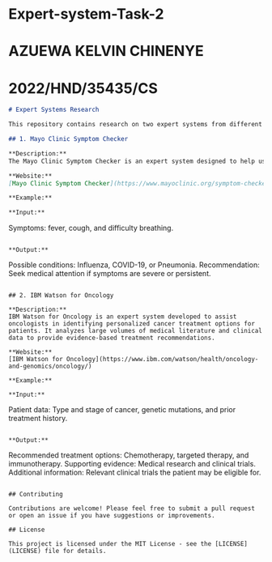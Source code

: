 # Expert-system-Task-2 
# AZUEWA KELVIN CHINENYE 
# 2022/HND/35435/CS

```markdown
# Expert Systems Research

This repository contains research on two expert systems from different domains. Each expert system is described along with examples of input and output.

## 1. Mayo Clinic Symptom Checker

**Description:**
The Mayo Clinic Symptom Checker is an expert system designed to help users identify potential health issues based on their symptoms. It utilizes a large database of medical knowledge to suggest possible conditions and recommend next steps for treatment or further evaluation.

**Website:**
[Mayo Clinic Symptom Checker](https://www.mayoclinic.org/symptom-checker/select-symptom/itt-20009075)

**Example:**

**Input:**
```
Symptoms: fever, cough, and difficulty breathing.
```

**Output:**
```
Possible conditions: Influenza, COVID-19, or Pneumonia.
Recommendation: Seek medical attention if symptoms are severe or persistent.
```

## 2. IBM Watson for Oncology

**Description:**
IBM Watson for Oncology is an expert system developed to assist oncologists in identifying personalized cancer treatment options for patients. It analyzes large volumes of medical literature and clinical data to provide evidence-based treatment recommendations.

**Website:**
[IBM Watson for Oncology](https://www.ibm.com/watson/health/oncology-and-genomics/oncology/)

**Example:**

**Input:**
```
Patient data: Type and stage of cancer, genetic mutations, and prior treatment history.
```

**Output:**
```
Recommended treatment options: Chemotherapy, targeted therapy, and immunotherapy.
Supporting evidence: Medical research and clinical trials.
Additional information: Relevant clinical trials the patient may be eligible for.
```

## Contributing

Contributions are welcome! Please feel free to submit a pull request or open an issue if you have suggestions or improvements.

## License

This project is licensed under the MIT License - see the [LICENSE](LICENSE) file for details.
```
